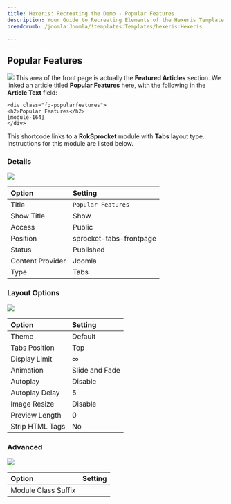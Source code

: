 ```yaml
---
title: Hexeris: Recreating the Demo - Popular Features
description: Your Guide to Recreating Elements of the Hexeris Template for Joomla
breadcrumb: /joomla:Joomla/!templates:Templates/hexeris:Hexeris

---
```


Popular Features
-----
![][demo]
This area of the front page is actually the **Featured Articles** section. We linked an article titled **Popular Features** here, with the following in the **Article Text** field:

~~~
<div class="fp-popularfeatures">
<h2>Popular Features</h2>
[module-164]
</div>
~~~

This shortcode links to a **RokSprocket** module with **Tabs** layout type. Instructions for this module are listed below.

### Details
![][demo2]

| Option           | Setting                 |  
| :--------------- | :---------------------- |  
| Title            | `Popular Features`      |  
| Show Title       | Show                    |  
| Access           | Public                  |  
| Position         | sprocket-tabs-frontpage |  
| Status           | Published               |  
| Content Provider | Joomla                  |  
| Type             | Tabs                    |  

### Layout Options
![][demo3]

| Option          | Setting        |  
| :-------------- | :------------- |  
| Theme           | Default        |  
| Tabs Position   | Top            |  
| Display Limit   | ∞              |  
| Animation       | Slide and Fade |  
| Autoplay        | Disable        |  
| Autoplay Delay  | 5              |  
| Image Resize    | Disable        |  
| Preview Length  | 0              |  
| Strip HTML Tags | No             |  

### Advanced
![][demo4]

| Option              | Setting |  
| :------------------ | :------ |  
| Module Class Suffix |         |

[demo]: assets/demo_9.jpeg
[demo2]: assets/tabs_1.jpeg
[demo3]: assets/tabs_2.jpeg
[demo4]: assets/tabs_4.jpeg